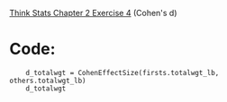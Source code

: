 [Think Stats Chapter 2 Exercise 4](http://greenteapress.com/thinkstats2/html/thinkstats2003.html#toc24) (Cohen's d)

# Code:
```python3
    d_totalwgt = CohenEffectSize(firsts.totalwgt_lb, others.totalwgt_lb)
    d_totalwgt 
```
